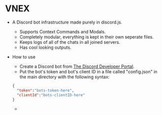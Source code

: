 # VNEX
- A Discord bot infrastructure made purely in discord.js.

  - Supports Context Commands and Modals.
  - Completely modular, everything is kept in their own seperate files.
  - Keeps logs of all of the chats in all joined servers.
  - Has cool looking outputs.

- How to use
  - Create a Discord bot from [The Discord Developer Portal](https://discord.dev).
  - Put the bot's token and bot's client ID in a file called "config.json" in the main directory with the following syntax:
  ```json
  {
    "token":"bots-token-here",
    "clientId":"bots-clientID-here"
  } 
  ```
  - 

